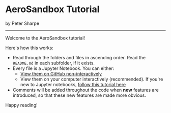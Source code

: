 # AeroSandbox Tutorial

by Peter Sharpe

-----

Welcome to the AeroSandbox tutorial!

Here's how this works: 
* Read through the folders and files in ascending order. Read the `README.md` in each subfolder, if it exists.
* Every file is a Jupyter Notebook. You can either:
  * [View them on GitHub non-interactively](https://github.com/peterdsharpe/AeroSandbox/tree/master/tutorial)
  * View them on your computer interactively (recommended). If you're new to Jupyter notebooks, [follow this tutorial here](https://www.codecademy.com/articles/how-to-use-jupyter-notebooks)
* Comments will be added throughout the code when **new** features are introduced, so that these new features are made more obvious.

Happy reading!